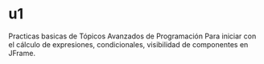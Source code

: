 # u1
Practicas basicas de Tópicos Avanzados de Programación
Para iniciar con el cálculo de expresiones, condicionales, visibilidad de componentes en JFrame.
